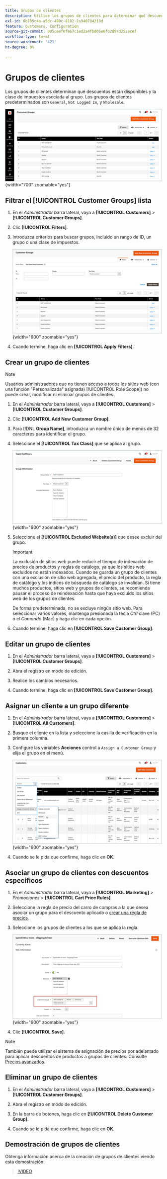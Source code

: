 ```yaml
---
title: Grupos de clientes
description: Utilice los grupos de clientes para determinar qué descuentos están disponibles para los clientes asignados a un grupo y la clase de impuestos asociada al grupo.
exl-id: 6b785c4a-a5dc-480c-8182-2a940784218d
feature: Customers, Configuration
source-git-commit: 805ceef0fe67c1ed2a4fbd06e6f02d9ad252ecef
workflow-type: tm+mt
source-wordcount: '421'
ht-degree: 0%

---
```


# Grupos de clientes

Los grupos de clientes determinan qué descuentos están disponibles y la clase de impuestos asociada al grupo. Los grupos de clientes predeterminados son `General`, `Not Logged In`, y `Wholesale`.

![Grupos de clientes](assets/customer-groups.png){width="700" zoomable="yes"}

## Filtrar el [!UICONTROL Customer Groups] lista

1. En el _Administrador_ barra lateral, vaya a **[!UICONTROL Customers]** > **[!UICONTROL Customer Groups]**.

1. Clic **[!UICONTROL Filters]**.

1. Introduzca criterios para buscar grupos, incluido un rango de ID, un grupo o una clase de impuestos.

   ![Opciones de filtrado](assets/groups-filters.png){width="600" zoomable="yes"}

1. Cuando termine, haga clic en **[!UICONTROL Apply Filters]**.

## Crear un grupo de clientes

>[!NOTE]
>
>Usuarios administradores que no tienen acceso a todos los sitios web (con una función &quot;Personalizada&quot; asignada) [!UICONTROL Role Scope]) no puede crear, modificar ni eliminar grupos de clientes.

1. En el _Administrador_ barra lateral, vaya a **[!UICONTROL Customers]** > **[!UICONTROL Customer Groups]**.

1. Clic **[!UICONTROL Add New Customer Group]**.

1. Para [!DNL **Group Name]**, introduzca un nombre único de menos de 32 caracteres para identificar el grupo.

1. Seleccione el **[!UICONTROL Tax Class]** que se aplica al grupo.

   ![Información del grupo](assets/group-information.png){width="600" zoomable="yes"}

1. Seleccione el **[!UICONTROL Excluded Website(s)]** que desee excluir del grupo.

   >[!IMPORTANT]
   >
   >La exclusión de sitios web puede reducir el tiempo de indexación de precios de productos y reglas de catálogo, ya que los sitios web excluidos no están indexados. Cuando se guarda un grupo de clientes con una exclusión de sitio web agregada, el precio del producto, la regla de catálogo y los índices de búsqueda de catálogo se invalidan. Si tiene muchos productos, sitios web y grupos de clientes, se recomienda pausar el proceso de reindexación hasta que haya excluido los sitios web de los grupos de clientes.

   De forma predeterminada, no se excluye ningún sitio web. Para seleccionar varios valores, mantenga presionada la tecla _Ctrl_ clave (PC) o el _Comando_ (Mac) y haga clic en cada opción.

1. Cuando termine, haga clic en **[!UICONTROL Save Customer Group]**.

## Editar un grupo de clientes

1. En el _Administrador_ barra lateral, vaya a **[!UICONTROL Customers]** > **[!UICONTROL Customer Groups]**.

1. Abra el registro en modo de edición.

1. Realice los cambios necesarios.

1. Cuando termine, haga clic en **[!UICONTROL Save Customer Group]**.

## Asignar un cliente a un grupo diferente

1. En el _Administrador_ barra lateral, vaya a **[!UICONTROL Customers]** > **[!UICONTROL All Customers]**.

1. Busque el cliente en la lista y seleccione la casilla de verificación en la primera columna.

1. Configure las variables **Acciones** control a `Assign a Customer Group` y elija el grupo en el menú.

   ![Asignar un grupo de clientes](assets/group-assign.png){width="600" zoomable="yes"}

1. Cuando se le pida que confirme, haga clic en **OK**.

## Asociar un grupo de clientes con descuentos específicos

1. En el _Administrador_ barra lateral, vaya a **[!UICONTROL Marketing]** > _Promociones_ > **[!UICONTROL Cart Price Rules]**.

1. Seleccione la regla de precio del carro de compras a la que desea asociar un grupo para el descuento aplicado o [crear una regla de precios](../merchandising-promotions/price-rules-catalog.md).

1. Seleccione los grupos de clientes a los que se aplica la regla.

   ![Grupo de clientes con descuentos específicos](assets/group-discount.png){width="600" zoomable="yes"}

1. Clic **[!UICONTROL Save]**.

>[!NOTE]
>
> También puede utilizar el sistema de asignación de precios por adelantado para aplicar descuentos de productos a grupos de clientes. Consulte [Precios avanzados](../catalog/product-price-group.md).

## Eliminar un grupo de clientes

1. En el _Administrador_ barra lateral, vaya a **[!UICONTROL Customers]** > **[!UICONTROL Customer Groups]**.

1. Abra el registro en modo de edición.

1. En la barra de botones, haga clic en **[!UICONTROL Delete Customer Group]**.

1. Cuando se le pida que confirme, haga clic en **OK**.

## Demostración de grupos de clientes

Obtenga información acerca de la creación de grupos de clientes viendo esta demostración:

>[!VIDEO](https://video.tv.adobe.com/v/343660/?quality=12)
